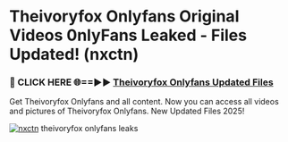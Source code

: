 # Theivoryfox Onlyfans Original Videos 0nlyFans Leaked - Files Updated! (nxctn)

<h3>🔴 CLICK HERE 🌐==►► <a href="https://tinyurl.com/4seja8ks" rel="nofollow">Theivoryfox Onlyfans Updated Files</a></h3>

Get Theivoryfox Onlyfans and all content. Now you can access all videos and pictures of Theivoryfox Onlyfans. New Updated Files 2025!

[![nxctn](https://i.imgur.com/EWjZXRe.gif)](https://tinyurl.com/4seja8ks)
theivoryfox onlyfans leaks